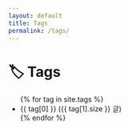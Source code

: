 ```yaml
---
layout: default
title: Tags
permalink: /tags/
---
```


# 🏷️ Tags

<ul>
  {% for tag in site.tags %}
    <li>{{ tag[0] }} ({{ tag[1].size }} 글)</li>
  {% endfor %}
</ul>
